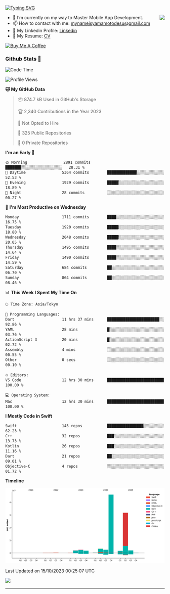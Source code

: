 
[![Typing SVG](https://readme-typing-svg.demolab.com/?lines=Thank+You+For+Visiting!!;You+Are+Welcome✨;I+am+Kyo+Yamamoto;Mobile+Developer)](https://git.io/typing-svg)
<p>
<img align="right" src="https://media.giphy.com/media/26ufdb3cYKwbRtYVW/giphy.gif" style="max-width:100%;" height="150px">

- 🌱 I’m currently on my way to Master Mobile App Development.
- 📫 How to contact with me: mynameisyamamotodesu@gmail.com
- 🔗 My Linkedin Profile: [Linkedin](https://www.linkedin.com/in/kyo-yamamoto-a2ab50239)
- 🔗 My Resume: [CV](https://www.kickresume.com/cv/ZWKvXV/)

<a href="https://www.buymeacoffee.com/kyoyamamoto" target="_blank"><img src="https://cdn.buymeacoffee.com/buttons/default-orange.png" alt="Buy Me A Coffee" height="41" width="174"></a>

### Github Stats 🥇 
<!--START_SECTION:waka-->
![Code Time](http://img.shields.io/badge/Code%20Time-581%20hrs%2038%20mins-blue)

![Profile Views](http://img.shields.io/badge/Profile%20Views-16-blue)

**🐱 My GitHub Data** 

> 📦 874.7 kB Used in GitHub's Storage 
 > 
> 🏆 2,340 Contributions in the Year 2023
 > 
> 🚫 Not Opted to Hire
 > 
> 📜 325 Public Repositories 
 > 
> 🔑 0 Private Repositories 
 > 
**I'm an Early 🐤** 

```text
🌞 Morning                2891 commits        ███████░░░░░░░░░░░░░░░░░░   28.31 % 
🌆 Daytime                5364 commits        █████████████░░░░░░░░░░░░   52.53 % 
🌃 Evening                1929 commits        █████░░░░░░░░░░░░░░░░░░░░   18.89 % 
🌙 Night                  28 commits          ░░░░░░░░░░░░░░░░░░░░░░░░░   00.27 % 
```
📅 **I'm Most Productive on Wednesday** 

```text
Monday                   1711 commits        ████░░░░░░░░░░░░░░░░░░░░░   16.75 % 
Tuesday                  1920 commits        █████░░░░░░░░░░░░░░░░░░░░   18.80 % 
Wednesday                2048 commits        █████░░░░░░░░░░░░░░░░░░░░   20.05 % 
Thursday                 1495 commits        ████░░░░░░░░░░░░░░░░░░░░░   14.64 % 
Friday                   1490 commits        ████░░░░░░░░░░░░░░░░░░░░░   14.59 % 
Saturday                 684 commits         ██░░░░░░░░░░░░░░░░░░░░░░░   06.70 % 
Sunday                   864 commits         ██░░░░░░░░░░░░░░░░░░░░░░░   08.46 % 
```


📊 **This Week I Spent My Time On** 

```text
🕑︎ Time Zone: Asia/Tokyo

💬 Programming Languages: 
Dart                     11 hrs 37 mins      ███████████████████████░░   92.86 % 
YAML                     28 mins             █░░░░░░░░░░░░░░░░░░░░░░░░   03.76 % 
ActionScript 3           20 mins             █░░░░░░░░░░░░░░░░░░░░░░░░   02.72 % 
Assembly                 4 mins              ░░░░░░░░░░░░░░░░░░░░░░░░░   00.55 % 
Other                    0 secs              ░░░░░░░░░░░░░░░░░░░░░░░░░   00.10 % 

🔥 Editors: 
VS Code                  12 hrs 30 mins      █████████████████████████   100.00 % 

💻 Operating System: 
Mac                      12 hrs 30 mins      █████████████████████████   100.00 % 
```

**I Mostly Code in Swift** 

```text
Swift                    145 repos           ████████████████░░░░░░░░░   62.23 % 
C++                      32 repos            ███░░░░░░░░░░░░░░░░░░░░░░   13.73 % 
Kotlin                   26 repos            ███░░░░░░░░░░░░░░░░░░░░░░   11.16 % 
Dart                     21 repos            ██░░░░░░░░░░░░░░░░░░░░░░░   09.01 % 
Objective-C              4 repos             ░░░░░░░░░░░░░░░░░░░░░░░░░   01.72 % 
```



**Timeline**

![Lines of Code chart](https://raw.githubusercontent.com/YamamotoDesu/YamamotoDesu/main/assets/bar_graph.png)


 Last Updated on 15/10/2023 00:25:07 UTC
<!--END_SECTION:waka-->

![](https://github-profile-summary-cards.vercel.app/api/cards/profile-details?username=YamamotoDesu&theme=vue)

----
